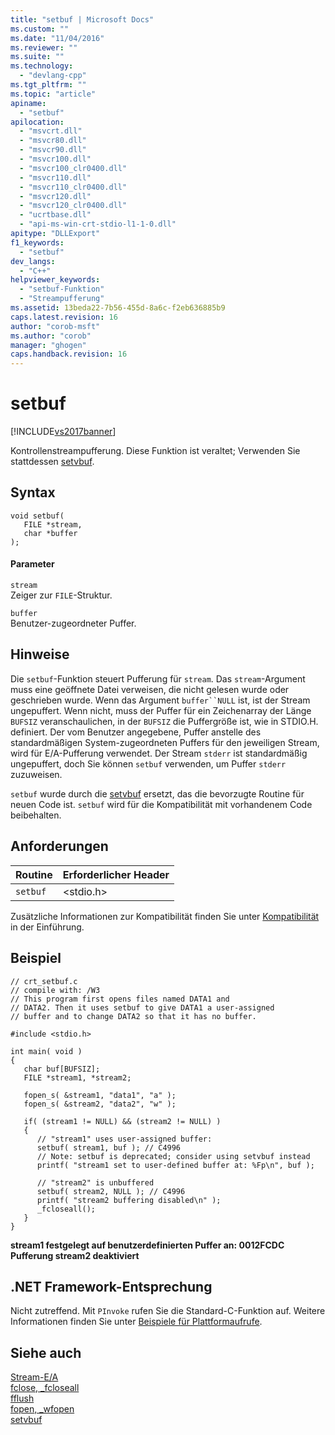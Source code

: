 ```yaml
---
title: "setbuf | Microsoft Docs"
ms.custom: ""
ms.date: "11/04/2016"
ms.reviewer: ""
ms.suite: ""
ms.technology: 
  - "devlang-cpp"
ms.tgt_pltfrm: ""
ms.topic: "article"
apiname: 
  - "setbuf"
apilocation: 
  - "msvcrt.dll"
  - "msvcr80.dll"
  - "msvcr90.dll"
  - "msvcr100.dll"
  - "msvcr100_clr0400.dll"
  - "msvcr110.dll"
  - "msvcr110_clr0400.dll"
  - "msvcr120.dll"
  - "msvcr120_clr0400.dll"
  - "ucrtbase.dll"
  - "api-ms-win-crt-stdio-l1-1-0.dll"
apitype: "DLLExport"
f1_keywords: 
  - "setbuf"
dev_langs: 
  - "C++"
helpviewer_keywords: 
  - "setbuf-Funktion"
  - "Streampufferung"
ms.assetid: 13beda22-7b56-455d-8a6c-f2eb636885b9
caps.latest.revision: 16
author: "corob-msft"
ms.author: "corob"
manager: "ghogen"
caps.handback.revision: 16
---
```

# setbuf
[!INCLUDE[vs2017banner](../../assembler/inline/includes/vs2017banner.md)]

Kontrollenstreampufferung.  Diese Funktion ist veraltet; Verwenden Sie stattdessen [setvbuf](../../c-runtime-library/reference/setvbuf.md).  
  
## Syntax  
  
```  
void setbuf(  
   FILE *stream,  
   char *buffer   
);  
```  
  
#### Parameter  
 `stream`  
 Zeiger zur `FILE`\-Struktur.  
  
 `buffer`  
 Benutzer\-zugeordneter Puffer.  
  
## Hinweise  
 Die `setbuf`\-Funktion steuert Pufferung für `stream`.  Das `stream`\-Argument muss eine geöffnete Datei verweisen, die nicht gelesen wurde oder geschrieben wurde.  Wenn das Argument `buffer``NULL` ist, ist der Stream ungepuffert.  Wenn nicht, muss der Puffer für ein Zeichenarray der Länge `BUFSIZ` veranschaulichen, in der `BUFSIZ` die Puffergröße ist, wie in STDIO.H. definiert.  Der vom Benutzer angegebene, Puffer anstelle des standardmäßigen System\-zugeordneten Puffers für den jeweiligen Stream, wird für E\/A\-Pufferung verwendet.  Der Stream `stderr` ist standardmäßig ungepuffert, doch Sie können `setbuf` verwenden, um Puffer `stderr` zuzuweisen.  
  
 `setbuf` wurde durch die [setvbuf](../../c-runtime-library/reference/setvbuf.md) ersetzt, das die bevorzugte Routine für neuen Code ist.  `setbuf` wird für die Kompatibilität mit vorhandenem Code beibehalten.  
  
## Anforderungen  
  
|Routine|Erforderlicher Header|  
|-------------|---------------------------|  
|`setbuf`|\<stdio.h\>|  
  
 Zusätzliche Informationen zur Kompatibilität finden Sie unter [Kompatibilität](../../c-runtime-library/compatibility.md) in der Einführung.  
  
## Beispiel  
  
```  
// crt_setbuf.c  
// compile with: /W3  
// This program first opens files named DATA1 and  
// DATA2. Then it uses setbuf to give DATA1 a user-assigned  
// buffer and to change DATA2 so that it has no buffer.  
  
#include <stdio.h>  
  
int main( void )  
{  
   char buf[BUFSIZ];  
   FILE *stream1, *stream2;  
  
   fopen_s( &stream1, "data1", "a" );  
   fopen_s( &stream2, "data2", "w" );  
  
   if( (stream1 != NULL) && (stream2 != NULL) )  
   {  
      // "stream1" uses user-assigned buffer:  
      setbuf( stream1, buf ); // C4996  
      // Note: setbuf is deprecated; consider using setvbuf instead  
      printf( "stream1 set to user-defined buffer at: %Fp\n", buf );  
  
      // "stream2" is unbuffered  
      setbuf( stream2, NULL ); // C4996  
      printf( "stream2 buffering disabled\n" );  
      _fcloseall();  
   }  
}  
```  
  
  **stream1 festgelegt auf benutzerdefinierten Puffer an: 0012FCDC**  
**Pufferung stream2 deaktiviert**   
## .NET Framework-Entsprechung  
 Nicht zutreffend. Mit `PInvoke` rufen Sie die Standard\-C\-Funktion auf. Weitere Informationen finden Sie unter [Beispiele für Plattformaufrufe](../Topic/Platform%20Invoke%20Examples.md).  
  
## Siehe auch  
 [Stream\-E\/A](../../c-runtime-library/stream-i-o.md)   
 [fclose, \_fcloseall](../../c-runtime-library/reference/fclose-fcloseall.md)   
 [fflush](../../c-runtime-library/reference/fflush.md)   
 [fopen, \_wfopen](../../c-runtime-library/reference/fopen-wfopen.md)   
 [setvbuf](../../c-runtime-library/reference/setvbuf.md)